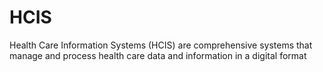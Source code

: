 # HCIS
Health Care Information Systems (HCIS) are comprehensive systems that manage and process health care data and information in a digital format
